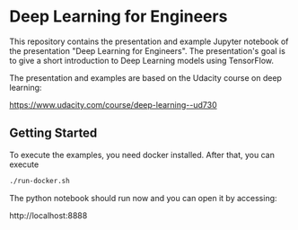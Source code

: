 # Deep Learning for Engineers

This repository contains the presentation and example Jupyter notebook of the
presentation "Deep Learning for Engineers". The presentation's goal is to give
a short introduction to Deep Learning models using TensorFlow.

The presentation and examples are based on the Udacity course on deep learning:

https://www.udacity.com/course/deep-learning--ud730

## Getting Started

To execute the examples, you need docker installed. After that, you can execute

```bash
./run-docker.sh
```

The python notebook should run now and you can open it by accessing:

http://localhost:8888
